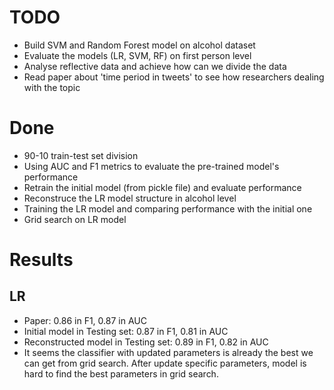 # TODO
- Build SVM and Random Forest model on alcohol dataset
- Evaluate the models (LR, SVM, RF) on first person level
- Analyse reflective data and achieve how can we divide the data
- Read paper about 'time period in tweets' to see how researchers dealing with the topic


# Done
- 90-10 train-test set division
- Using AUC and F1 metrics to evaluate the pre-trained model's performance
- Retrain the initial model (from pickle file) and evaluate performance
- Reconstruce the LR model structure in alcohol level 
- Training the LR model and comparing performance with the initial one
- Grid search on LR model

# Results
## LR
- Paper: 0.86 in F1, 0.87 in AUC
- Initial model in Testing set:  0.87 in F1, 0.81 in AUC
- Reconstructed model in Testing set:  0.89 in F1, 0.82 in AUC
- It seems the classifier with updated parameters is already the best we can get from grid search. After update specific parameters, model is hard to find the best parameters in grid search.
